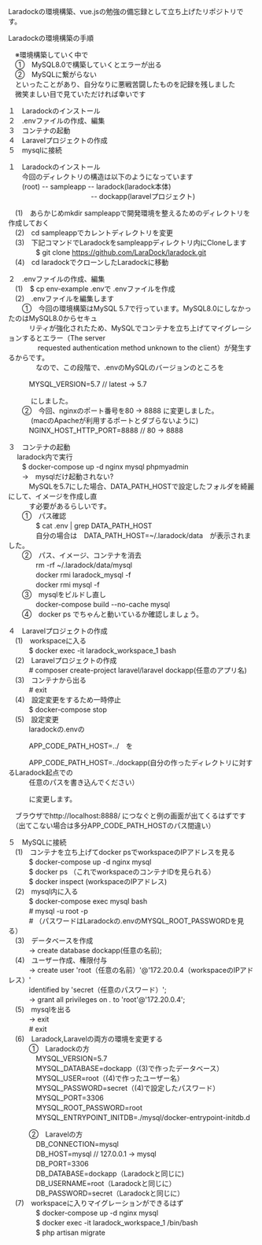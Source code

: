 Laradockの環境構築、vue.jsの勉強の備忘録として立ち上げたリポジトリです。

Laradockの環境構築の手順<br>

　※環境構築していく中で<br>
　①　MySQL8.0で構築していくとエラーが出る<br>
　②　MySQLに繋がらない<br>
　といったことがあり、自分なりに悪戦苦闘したものを記録を残しました<br>
　微笑ましい目で見ていただければ幸いです<br>

１　Laradockのインストール<br>
２　.envファイルの作成、編集<br>
３　コンテナの起動<br>
４　Laravelプロジェクトの作成<br>
５　mysqlに接続<br>

１　Laradockのインストール<br>
　　今回のディレクトリの構造は以下のようになっています<br>
　　(root) -- sampleapp -- laradock(laradock本体)<br>
　　　　　　　　　　　　-- dockapp(laravelプロジェクト)<br>

　(1)　あらかじめmkdir sampleappで開発環境を整えるためのディレクトリを作成しておく<br>
　(2)　cd sampleappでカレントディレクトリを変更<br>
　(3)　下記コマンドでLaradockをsampleappディレクトリ内にCloneします<br>
　　　　$ git clone https://github.com/LaraDock/laradock.git<br>
　(4)　cd laradockでクローンしたLaradockに移動<br>

２　.envファイルの作成、編集<br>
　(1)　$ cp env-example .envで .envファイルを作成<br>
　(2)　.envファイルを編集します<br>
 　　①　今回の環境構築はMySQL 5.7で行っています。MySQL8.0にしなかったのはMySQL8.0からセキュ<br>
　　　リティが強化されたため、MySQLでコンテナを立ち上げてマイグレーションするとエラー（The server<br>　
　　　requested authentication method unknown to the client）が発生するからです。<br>
　　　　なので、この段階で、.envのMySQLのバージョンのところを<br>

 　　　MYSQL_VERSION=5.7 // latest → 5.7<br>

　　　 にしました。<br>
　　②　今回、nginxのポート番号を80 → 8888 に変更しました。<br>
　　　 (macのApacheが利用するポートとダブらないように)<br>
　　　NGINX_HOST_HTTP_PORT=8888 // 80 → 8888<br>

３　コンテナの起動<br>
 　 laradock内で実行<br>
 　　$ docker-compose up -d nginx mysql phpmyadmin<br>
　　→　mysqlだけ起動されない?<br>
　　　MySQLを5.7にした場合、DATA_PATH_HOSTで設定したフォルダを綺麗にして、イメージを作成し直<br>
　　　す必要があるらしいです。<br>
　　①　パス確認<br>
　　　　$ cat .env | grep DATA_PATH_HOST<br>
　　　　自分の場合は　DATA_PATH_HOST=~/.laradock/data　が表示されました。<br>
　　②　パス、イメージ、コンテナを消去<br>
　　　　rm -rf ~/.laradock/data/mysql<br>
　　　　docker rmi laradock_mysql -f<br>
　　　　docker rmi mysql -f<br>
　　③　mysqlをビルドし直し<br>
　　　　docker-compose build --no-cache mysql<br>
　　④　docker ps でちゃんと動いているか確認しましょう。<br>

４　Laravelプロジェクトの作成<br>
　(1)　workspaceに入る<br>
　　　$ docker exec -it laradock_workspace_1 bash<br>
　(2)　Laravelプロジェクトの作成<br>
　　　# composer create-project laravel/laravel dockapp(任意のアプリ名)<br>
　(3)　コンテナから出る<br>
 　　　# exit<br>
　(4)　設定変更をするため一時停止<br>
　　　$ docker-compose stop<br>
　(5)　設定変更<br>
 　　　laradockの.envの<br>

 　　　APP_CODE_PATH_HOST=../　を<br>

 　　　APP_CODE_PATH_HOST=../dockapp(自分の作ったディレクトリに対するLaradock起点での<br>
　　　任意のパスを書き込んでください）<br>

　　　に変更します。<br>

　ブラウザでhttp://localhost:8888/ につなぐと例の画面が出てくるはずです<br>
　（出てこない場合は多分APP_CODE_PATH_HOSTのパス間違い）<br>

５　MySQLに接続<br>
　(1)　コンテナを立ち上げてdocker psでworkspaceのIPアドレスを見る<br>
 　　　$ docker-compose up -d nginx mysql<br>
　　　$ docker ps （これでworkspaceのコンテナIDを見られる）<br>
　　　$ docker inspect (workspaceのIPアドレス)<br>
　(2)　mysql内に入る<br>
　　　$ docker-compose exec mysql bash<br>
　　　# mysql -u root -p<br>
　　　# （パスワードはLaradockの.envのMYSQL_ROOT_PASSWORDを見る）<br>
　(3)　データベースを作成<br>
　　　→ create database dockapp(任意の名前);<br>
　(4)　ユーザー作成、権限付与<br>
 　　　→ create user 'root（任意の名前）'@'172.20.0.4（workspaceのIPアドレス）'<br>
　　　identified by 'secret（任意のパスワード）';<br>
　　　→ grant all privileges on *.* to 'root'@'172.20.0.4';<br>
　(5)　mysqlを出る<br>
　　　→ exit<br>
　　　# exit<br>
　(6)　Laradock,Laravelの両方の環境を変更する<br>
　　　①　Laradockの方<br>
　　　　MYSQL_VERSION=5.7<br>
　　　　MYSQL_DATABASE=dockapp（(3)で作ったデータベース）<br>
　　　　MYSQL_USER=root（(4)で作ったユーザー名）<br>
　　　　MYSQL_PASSWORD=secret（(4)で設定したパスワード）<br>
　　　　MYSQL_PORT=3306<br>
　　　　MYSQL_ROOT_PASSWORD=root<br>
　　　　MYSQL_ENTRYPOINT_INITDB=./mysql/docker-entrypoint-initdb.d<br>

　　　②　Laravelの方<br>
　　　　DB_CONNECTION=mysql<br>
　　　　DB_HOST=mysql // 127.0.0.1 → mysql<br>
　　　　DB_PORT=3306<br>
　　　　DB_DATABASE=dockapp（Laradockと同じに)<br>
　　　　DB_USERNAME=root（Laradockと同じに）<br>
　　　　DB_PASSWORD=secret（Laradockと同じに）<br>
　(7)　workspaceに入りマイグレーションができるはず<br>
　　　　$ docker-compose up -d nginx mysql<br>
　　　　$ docker exec -it laradock_workspace_1 /bin/bash<br>
　　　　$ php artisan migrate<br>
    　　

 　　
 　　　　
 　　　
